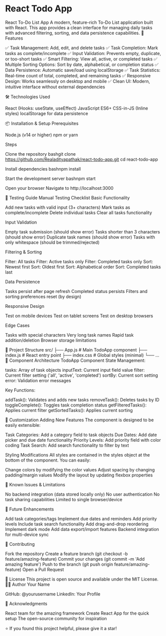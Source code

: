 
# React Todo App
React To-Do List App
A modern, feature-rich To-Do List application built with React. This app provides a clean interface for managing daily tasks with advanced filtering, sorting, and data persistence capabilities.
🚀 Features

✅ Task Management: Add, edit, and delete tasks
✅ Task Completion: Mark tasks as complete/incomplete
✅ Input Validation: Prevents empty, duplicate, or too-short tasks
✅ Smart Filtering: View all, active, or completed tasks
✅ Multiple Sorting Options: Sort by date, alphabetical, or completion status
✅ Data Persistence: Automatic save/load using localStorage
✅ Task Statistics: Real-time count of total, completed, and remaining tasks
✅ Responsive Design: Works seamlessly on desktop and mobile
✅ Clean UI: Modern, intuitive interface without external dependencies

🛠️ Technologies Used

React (Hooks: useState, useEffect)
JavaScript ES6+
CSS-in-JS (Inline styles)
localStorage for data persistence

📦 Installation & Setup
Prerequisites

Node.js (v14 or higher)
npm or yarn

Steps

Clone the repository
bashgit clone https://github.com/Realadityapathak/react-todo-app.git
cd react-todo-app

Install dependencies
bashnpm install

Start the development server
bashnpm start

Open your browser
Navigate to http://localhost:3000

🧪 Testing Guide
Manual Testing Checklist
Basic Functionality

 Add new tasks with valid input (3+ characters)
 Mark tasks as complete/incomplete
 Delete individual tasks
 Clear all tasks functionality

Input Validation

 Empty task submission (should show error)
 Tasks shorter than 3 characters (should show error)
 Duplicate task names (should show error)
 Tasks with only whitespace (should be trimmed/rejected)

Filtering & Sorting

 Filter: All tasks
 Filter: Active tasks only
 Filter: Completed tasks only
 Sort: Newest first
 Sort: Oldest first
 Sort: Alphabetical order
 Sort: Completed tasks last

Data Persistence

 Tasks persist after page refresh
 Completed status persists
 Filters and sorting preferences reset (by design)

Responsive Design

 Test on mobile devices
 Test on tablet screens
 Test on desktop browsers

Edge Cases

Tasks with special characters
Very long task names
Rapid task addition/deletion
Browser storage limitations

📁 Project Structure
src/
├── App.js          # Main TodoApp component
├── index.js        # React entry point
├── index.css       # Global styles (minimal)
└── ...
🎯 Component Architecture
TodoApp Component
State Management:

tasks: Array of task objects
inputText: Current input field value
filter: Current filter setting ('all', 'active', 'completed')
sortBy: Current sort setting
error: Validation error messages

Key Functions:

addTask(): Validates and adds new tasks
removeTask(): Deletes tasks by ID
toggleComplete(): Toggles task completion status
getFilteredTasks(): Applies current filter
getSortedTasks(): Applies current sorting

🔧 Customization
Adding New Features
The component is designed to be easily extensible:

Task Categories: Add a category field to task objects
Due Dates: Add date picker and due date functionality
Priority Levels: Add priority field with color coding
Task Search: Add search functionality to filter by text

Styling Modifications
All styles are contained in the styles object at the bottom of the component. You can easily:

Change colors by modifying the color values
Adjust spacing by changing padding/margin values
Modify the layout by updating flexbox properties

🐛 Known Issues & Limitations

No backend integration (data stored locally only)
No user authentication
No task sharing capabilities
Limited to single browser/device

📝 Future Enhancements

 Add task categories/tags
 Implement due dates and reminders
 Add priority levels
 Include task search functionality
 Add drag-and-drop reordering
 Implement dark mode
 Add data export/import features
 Backend integration for multi-device sync

🤝 Contributing

Fork the repository
Create a feature branch (git checkout -b feature/amazing-feature)
Commit your changes (git commit -m 'Add amazing feature')
Push to the branch (git push origin feature/amazing-feature)
Open a Pull Request

📄 License
This project is open source and available under the MIT License.
👨‍💻 Author
Your Name

GitHub: @yourusername
LinkedIn: Your Profile

🙏 Acknowledgments

React team for the amazing framework
Create React App for the quick setup
The open-source community for inspiration


⭐ If you found this project helpful, please give it a star!
